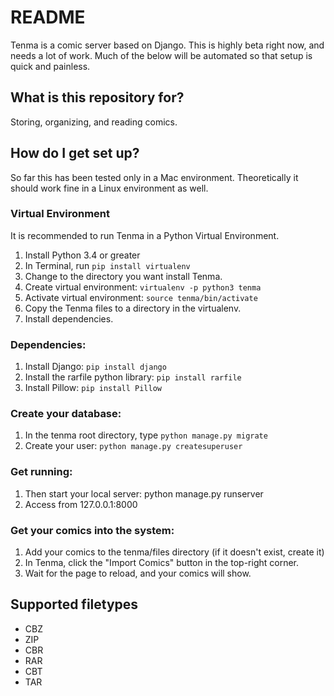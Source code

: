 # README #

Tenma is a comic server based on Django. This is highly beta right now, and needs a lot of work. Much of the below will be automated so that setup is quick and painless. 

## What is this repository for? ##

Storing, organizing, and reading comics.

## How do I get set up? ##

So far this has been tested only in a Mac environment. Theoretically it should work fine in a Linux environment as well.

### Virtual Environment ###

It is recommended to run Tenma in a Python Virtual Environment. 

1. Install Python 3.4 or greater
2. In Terminal, run `pip install virtualenv`
3. Change to the directory you want install Tenma.
3. Create virtual environment: `virtualenv -p python3 tenma`
4. Activate virtual environment: `source tenma/bin/activate`
5. Copy the Tenma files to a directory in the virtualenv.
6. Install dependencies.

### Dependencies: ###

1. Install Django: `pip install django`
2. Install the rarfile python library: `pip install rarfile`
3. Install Pillow: `pip install Pillow`

### Create your database: ###

1. In the tenma root directory, type `python manage.py migrate`
2. Create your user: `python manage.py createsuperuser`

### Get running: ###

1. Then start your local server: python manage.py runserver
2. Access from 127.0.0.1:8000

### Get your comics into the system: ###

1. Add your comics to the tenma/files directory (if it doesn't exist, create it)
2. In Tenma, click the "Import Comics" button in the top-right corner.
3. Wait for the page to reload, and your comics will show.

## Supported filetypes ##

* CBZ
* ZIP
* CBR
* RAR
* CBT
* TAR